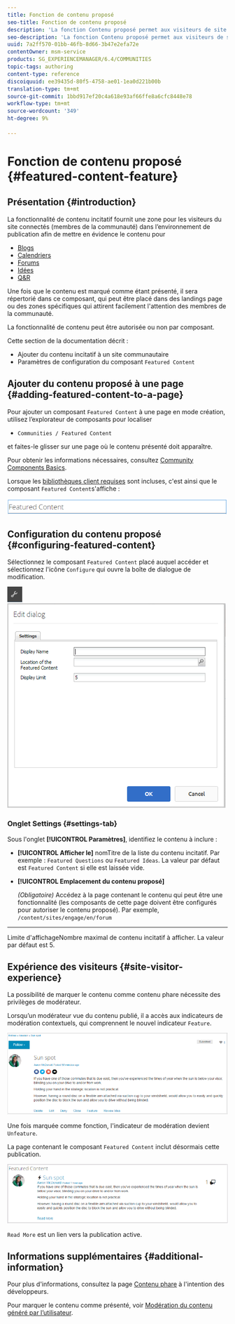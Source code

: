 ```yaml
---
title: Fonction de contenu proposé
seo-title: Fonction de contenu proposé
description: 'La fonction Contenu proposé permet aux visiteurs de site connectés de mettre en évidence le contenu. '
seo-description: 'La fonction Contenu proposé permet aux visiteurs de site connectés de mettre en évidence le contenu. '
uuid: 7a2ff570-01bb-46fb-8d66-3b47e2efa72e
contentOwner: msm-service
products: SG_EXPERIENCEMANAGER/6.4/COMMUNITIES
topic-tags: authoring
content-type: reference
discoiquuid: ee39435d-80f5-4758-ae01-1ea0d221b00b
translation-type: tm+mt
source-git-commit: 1bbd917ef20c4a618e93af66ffe8a6cfc8448e78
workflow-type: tm+mt
source-wordcount: '349'
ht-degree: 9%

---
```



# Fonction de contenu proposé {#featured-content-feature}

## Présentation {#introduction}

La fonctionnalité de contenu incitatif fournit une zone pour les visiteurs du site connectés (membres de la communauté) dans l’environnement de publication afin de mettre en évidence le contenu pour

* [Blogs](blog-feature.md)
* [Calendriers](calendar.md)
* [Forums](forum.md)
* [Idées](ideation-feature.md)
* [Q&amp;R](working-with-qna.md)

Une fois que le contenu est marqué comme étant présenté, il sera répertorié dans ce composant, qui peut être placé dans des landings page ou des zones spécifiques qui attirent facilement l&#39;attention des membres de la communauté.

La fonctionnalité de contenu peut être autorisée ou non par composant.

Cette section de la documentation décrit :

* Ajouter du contenu incitatif à un site communautaire
* Paramètres de configuration du composant `Featured Content`

## Ajouter du contenu proposé à une page {#adding-featured-content-to-a-page}

Pour ajouter un composant `Featured Content` à une page en mode création, utilisez l’explorateur de composants pour localiser

* `Communities / Featured Content`

et faites-le glisser sur une page où le contenu présenté doit apparaître.

Pour obtenir les informations nécessaires, consultez [Community Components Basics](basics.md).

Lorsque les [bibliothèques client requises](essentials-featured.md#essentials-for-client-side) sont incluses, c&#39;est ainsi que le composant `Featured Content`s&#39;affiche :

![chlimage_1-13](assets/chlimage_1-13.png)

## Configuration du contenu proposé {#configuring-featured-content}

Sélectionnez le composant `Featured Content` placé auquel accéder et sélectionnez l&#39;icône `Configure` qui ouvre la boîte de dialogue de modification.

![chlimage_1-14](assets/chlimage_1-14.png) ![chlimage_1-15](assets/chlimage_1-15.png)

### Onglet Settings {#settings-tab}

Sous l&#39;onglet **[!UICONTROL Paramètres]**, identifiez le contenu à inclure :

* **[!UICONTROL Afficher le]**
nomTitre de la liste du contenu incitatif. Par exemple : 
`Featured Questions` ou `Featured Ideas`. La valeur par défaut est `Featured Content` si elle est laissée vide.

* **[!UICONTROL Emplacement du contenu proposé]**

   *(Obligatoire)* Accédez à la page contenant le contenu qui peut être une fonctionnalité (les composants de cette page doivent être configurés pour autoriser le contenu proposé). Par exemple, `/content/sites/engage/en/forum`

* ****
Limite d&#39;affichageNombre maximal de contenu incitatif à afficher. La valeur par défaut est 5.

## Expérience des visiteurs {#site-visitor-experience}

La possibilité de marquer le contenu comme contenu phare nécessite des privilèges de modérateur.

Lorsqu’un modérateur vue du contenu publié, il a accès aux indicateurs de modération contextuels, qui comprennent le nouvel indicateur `Feature`.

![chlimage_1-16](assets/chlimage_1-16.png)

Une fois marquée comme fonction, l&#39;indicateur de modération devient `Unfeature`.

La page contenant le composant `Featured Content` inclut désormais cette publication.

![chlimage_1-17](assets/chlimage_1-17.png)

`Read More` est un lien vers la publication active.

## Informations supplémentaires {#additional-information}

Pour plus d&#39;informations, consultez la page [Contenu phare](essentials-featured.md) à l&#39;intention des développeurs.

Pour marquer le contenu comme présenté, voir [Modération du contenu généré par l’utilisateur](moderate-ugc.md).
